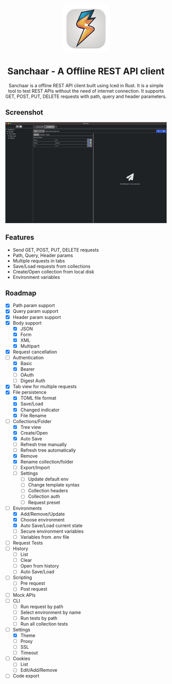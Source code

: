 <div align="center">
<img src="assets/512x512.png" alt="logo" width="150" style="border-radius: 25px"/>

# Sanchaar - A Offline REST API client

Sanchaar is a offline REST API client built using Iced in Rust. It is a simple tool to test REST APIs without the need of internet connection. It supports GET, POST, PUT, DELETE requests with path, query and header parameters.

</div>

## Screenshot

![Screenshot](./screenshots/app.png)

## Features

- Send GET, POST, PUT, DELETE requests
- Path, Query, Header params
- Multiple requests in tabs
- Save/Load requests from collections
- Create/Open collection from local disk
- Environment variables

## Roadmap

- [x] Path param support
- [x] Query param support
- [x] Header param support
- [x] Body support
  - [x] JSON
  - [x] Form
  - [x] XML
  - [x] Multipart
- [x] Request cancellation
- [ ] Authentication
  - [x] Basic
  - [x] Bearer
  - [ ] OAuth
  - [ ] Digest Auth
- [x] Tab view for multiple requests
- [x] File persistence
  - [x] TOML file format
  - [x] Save/Load
  - [x] Changed indicator
  - [x] File Rename
- [ ] Collections/Folder
  - [x] Tree view
  - [x] Create/Open
  - [x] Auto Save
  - [ ] Refresh tree manually
  - [ ] Refresh tree automatically
  - [x] Remove
  - [x] Rename collection/folder
  - [ ] Export/Import
  - [ ] Settings
    - [ ] Update default env
    - [ ] Change template syntax
    - [ ] Collection headers
    - [ ] Collection auth
    - [ ] Request preset
- [ ] Environments
  - [x] Add/Remove/Update
  - [x] Choose environment
  - [x] Auto Save/Load current state
  - [ ] Secure environment variables
  - [ ] Variables from .env file
- [ ] Request Tests
- [ ] History
  - [ ] List
  - [ ] Clear
  - [ ] Open from history
  - [ ] Auto Save/Load
- [ ] Scripting
  - [ ] Pre request
  - [ ] Post request
- [ ] Mock APIs
- [ ] CLI
  - [ ] Run request by path
  - [ ] Select environment by name
  - [ ] Run tests by path
  - [ ] Run all collection tests
- [ ] Settings
  - [x] Theme
  - [ ] Proxy
  - [ ] SSL
  - [ ] Timeout
- [ ] Cookies
  - [ ] List
  - [ ] Edit/Add/Remove
- [ ] Code export
